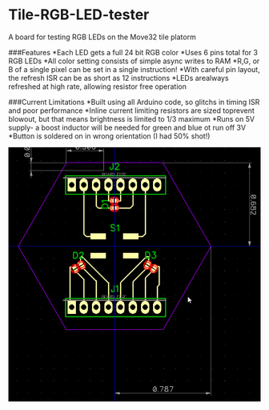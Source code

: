 # Tile-RGB-LED-tester
A board for testing RGB LEDs on the Move32 tile platorm

###Features
*Each LED gets a full 24 bit RGB color
*Uses 6 pins total for 3 RGB LEDs
*All color setting consists of simple async writes to RAM
*R,G, or B of a single pixel can be set in a single instruction!
*With careful pin layout, the refresh ISR can be as short as 12 instructions
*LEDs arealways  refreshed at high rate, allowing resistor free operation

###Current Limitations
*Built using all Arduino code, so glitchs in timing ISR and poor performance
*Inline current limiting resistors are sized toprevent blowout, but that means brightness is limited to 1/3 maximum
*Runs on 5V supply- a boost inductor will be needed for green and blue ot run off 3V 
*Button is soldered on in wrong orientation (I had 50% shot!)


![alt text](2017-02-06%2018_54_19-PCB%20Layout%20-%20%5B__192.168.15.209_share_tile2_PCB_diptrace_RGB%20LED%203%20test%20fixture.d.png)


